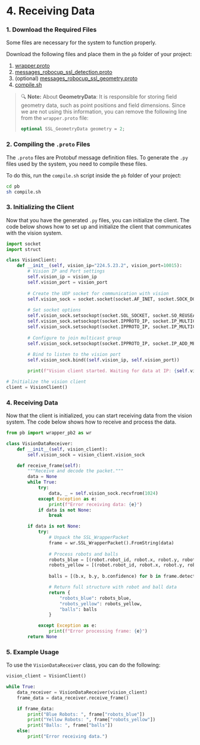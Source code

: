# 4. Receiving Data

### 1. Download the Required Files
Some files are necessary for the system to function properly.

Download the following files and place them in the `pb` folder of your project:

1. [wrapper.proto](https://github.com/team-titans-unb/titans-vision/blob/main/client/python/pb/wrapper.proto)
2. [messages_robocup_ssl_detection.proto](https://github.com/team-titans-unb/titans-vision/blob/main/client/python/pb/messages_robocup_ssl_detection.proto)
3. (optional) [messages_robocup_ssl_geometry.proto](https://github.com/team-titans-unb/titans-vision/blob/main/client/python/pb/messages_robocup_ssl_geometry.proto)
4. [compile.sh](https://github.com/team-titans-unb/titans-vision/blob/main/client/python/pb/compile.sh)

> 🔍 **Note:** About **GeometryData**: 
> It is responsible for storing field geometry data, such as point positions and field dimensions. Since we are not using this information, you can remove the following line from the `wrapper.proto` file:
> ```proto
> optional SSL_GeometryData geometry = 2;
> ```

### 2. Compiling the `.proto` Files
The `.proto` files are Protobuf message definition files. To generate the `.py` files used by the system, you need to compile these files.

To do this, run the `compile.sh` script inside the `pb` folder of your project:

```bash
cd pb
sh compile.sh
```

### 3. Initializing the Client
Now that you have the generated `.py` files, you can initialize the client. The code below shows how to set up and initialize the client that communicates with the vision system.

```python
import socket
import struct

class VisionClient:
    def __init__(self, vision_ip="224.5.23.2", vision_port=10015):
        # Vision IP and Port settings
        self.vision_ip = vision_ip
        self.vision_port = vision_port
        
        # Create the UDP socket for communication with vision
        self.vision_sock = socket.socket(socket.AF_INET, socket.SOCK_DGRAM)
        
        # Set socket options
        self.vision_sock.setsockopt(socket.SOL_SOCKET, socket.SO_REUSEADDR, 1)
        self.vision_sock.setsockopt(socket.IPPROTO_IP, socket.IP_MULTICAST_TTL, 128)
        self.vision_sock.setsockopt(socket.IPPROTO_IP, socket.IP_MULTICAST_LOOP, 1)
        
        # Configure to join multicast group
        self.vision_sock.setsockopt(socket.IPPROTO_IP, socket.IP_ADD_MEMBERSHIP, struct.pack("=4sl", socket.inet_aton(self.vision_ip), socket.INADDR_ANY))
        
        # Bind to listen to the vision port
        self.vision_sock.bind((self.vision_ip, self.vision_port))

        print(f"Vision client started. Waiting for data at IP: {self.vision_ip}, Port: {self.vision_port}")

# Initialize the vision client
client = VisionClient()
```

### 4. Receiving Data

Now that the client is initialized, you can start receiving data from the vision system. The code below shows how to receive and process the data.

``` python
from pb import wrapper_pb2 as wr

class VisionDataReceiver:
    def __init__(self, vision_client):
        self.vision_sock = vision_client.vision_sock

    def receive_frame(self):
        """Receive and decode the packet."""
        data = None
        while True:
            try:
                data, _ = self.vision_sock.recvfrom(1024)
            except Exception as e:
                print(f"Error receiving data: {e}")
            if data is not None:
                break

        if data is not None:
            try:
                # Unpack the SSL_WrapperPacket
                frame = wr.SSL_WrapperPacket().FromString(data)
                
                # Process robots and balls
                robots_blue = [(robot.robot_id, robot.x, robot.y, robot.orientation) for robot in frame.detection.robots_blue]
                robots_yellow = [(robot.robot_id, robot.x, robot.y, robot.orientation) for robot in frame.detection.robots_yellow]
                
                balls = [(b.x, b.y, b.confidence) for b in frame.detection.balls]

                # Return full structure with robot and ball data
                return {
                    "robots_blue": robots_blue,
                    "robots_yellow": robots_yellow,
                    "balls": balls
                }

            except Exception as e:
                print(f"Error processing frame: {e}")
        return None
```

### 5. Example Usage
To use the `VisionDataReceiver` class, you can do the following:

```python
vision_client = VisionClient()

while True:
    data_receiver = VisionDataReceiver(vision_client)
    frame_data = data_receiver.receive_frame()

    if frame_data:
        print("Blue Robots: ", frame["robots_blue"])
        print("Yellow Robots: ", frame["robots_yellow"])
        print("Balls: ", frame["balls"])
    else:
        print("Error receiving data.")
